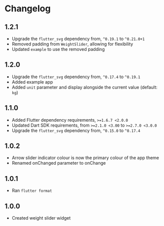 # Changelog

## 1.2.1

  * Upgrade the `flutter_svg` dependency from, `^0.19.1` to `^0.21.0+1`
  * Removed padding from `WeightSlider`, allowing for flexibility
  * Updated `example` to use the removed padding

## 1.2.0

  * Upgrade the `flutter_svg` dependency from, `^0.17.4` to `^0.19.1`
  * Added example app
  * Added `unit` parameter and display alongside the current value (default: `kg`)

## 1.1.0

  * Added Flutter dependency requirements, `>=1.6.7 <2.0.0`
  * Updated Dart SDK requirements, from `>=2.1.0 <3.00` to `>=2.7.0 <3.0.0`
  * Upgrade the `flutter_svg` dependency from, `^0.15.0` to `^0.17.4`

## 1.0.2

  * Arrow slider indicator colour is now the primary colour of the app theme
  * Renamed onChanged parameter to onChange

## 1.0.1

  * Ran `flutter format`

## 1.0.0

  * Created weight slider widget